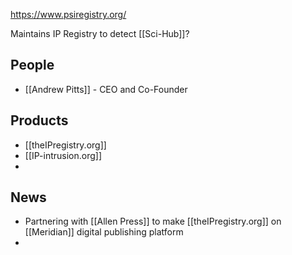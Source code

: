 https://www.psiregistry.org/

Maintains IP Registry to detect [[Sci-Hub]]?

## People

- [[Andrew Pitts]] - CEO and Co-Founder

## Products
* [[theIPregistry.org]]
* [[IP-intrusion.org]]
* 

## News

- Partnering with [[Allen Press]] to make [[theIPregistry.org]] on [[Meridian]] digital publishing platform
- 